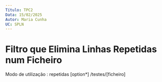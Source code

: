 ```yaml
---
Título: TPC2
Data: 15/02/2025
Autor: Maria Cunha
UC: SPLN
---
```

# Filtro que Elimina Linhas Repetidas num Ficheiro

Modo de utilização : repetidas [option*] /testes/[ficheiro]
